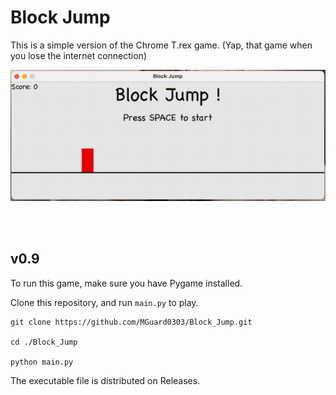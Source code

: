 # Block Jump

This is a simple version of the Chrome T.rex game. (Yap, that game when you lose the internet connection)

![Demo](./docs/demo.gif)

<br>
<br>

## v0.9
To run this game, make sure you have Pygame installed.

Clone this repository, and run `main.py` to play.

```commandline
git clone https://github.com/MGuard0303/Block_Jump.git

cd ./Block_Jump

python main.py
```

The executable file is distributed on Releases.
